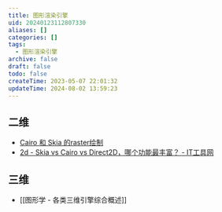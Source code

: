 ```yaml
---
title: 图形渲染引擎
uid: 20240123112807330
aliases: []
categories: []
tags:
  - 图形渲染引擎
archive: false
draft: false
todo: false
createTime: 2023-05-07 22:01:32
updateTime: 2024-08-02 13:59:23
---
```


## 二维

- [Cairo 和 Skia 的raster绘制](http://www.funwoow.com/cairo-skia-raster/)
- [2d - Skia vs Cairo vs Direct2D，哪个功能最丰富？ - IT工具网](https://www.coder.work/article/6749651)

## 三维

- [[图形学 - 各类三维引擎综合概述]]
